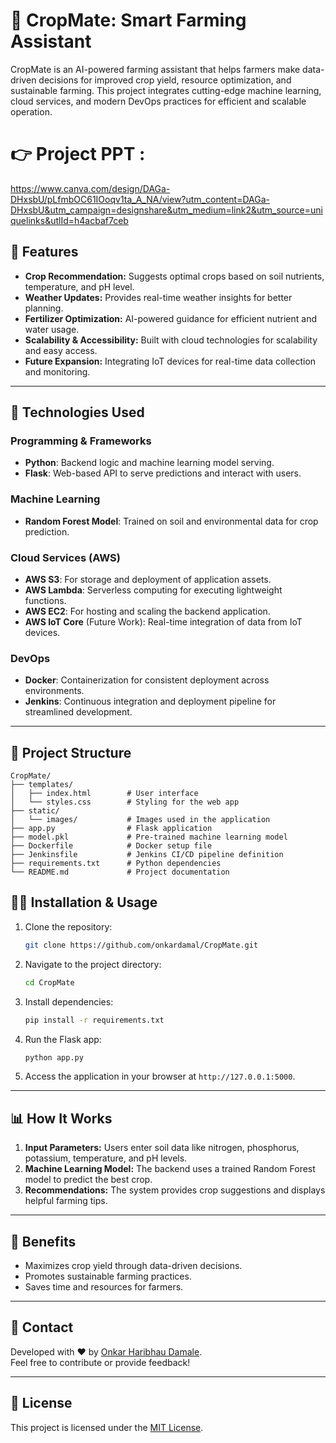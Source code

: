 
# 🌾 CropMate: Smart Farming Assistant  

CropMate is an AI-powered farming assistant that helps farmers make data-driven decisions for improved crop yield, resource optimization, and sustainable farming. This project integrates cutting-edge machine learning, cloud services, and modern DevOps practices for efficient and scalable operation.  

# 👉 Project PPT : 
https://www.canva.com/design/DAGa-DHxsbU/pLfmbOC61IOoqv1ta_A_NA/view?utm_content=DAGa-DHxsbU&utm_campaign=designshare&utm_medium=link2&utm_source=uniquelinks&utlId=h4acbaf7ceb 

## 🚀 Features  
- **Crop Recommendation:** Suggests optimal crops based on soil nutrients, temperature, and pH level.  
- **Weather Updates:** Provides real-time weather insights for better planning.  
- **Fertilizer Optimization:** AI-powered guidance for efficient nutrient and water usage.  
- **Scalability & Accessibility:** Built with cloud technologies for scalability and easy access.  
- **Future Expansion:** Integrating IoT devices for real-time data collection and monitoring.  

---

## 🔧 Technologies Used  

### Programming & Frameworks  
- **Python**: Backend logic and machine learning model serving.  
- **Flask**: Web-based API to serve predictions and interact with users.  

### Machine Learning  
- **Random Forest Model**: Trained on soil and environmental data for crop prediction.  

### Cloud Services (AWS)  
- **AWS S3**: For storage and deployment of application assets.  
- **AWS Lambda**: Serverless computing for executing lightweight functions.  
- **AWS EC2**: For hosting and scaling the backend application.  
- **AWS IoT Core** (Future Work): Real-time integration of data from IoT devices.  

### DevOps  
- **Docker**: Containerization for consistent deployment across environments.  
- **Jenkins**: Continuous integration and deployment pipeline for streamlined development.  

---

## 📁 Project Structure  
```plaintext
CropMate/  
├── templates/  
│   ├── index.html        # User interface  
│   └── styles.css        # Styling for the web app  
├── static/  
│   └── images/           # Images used in the application  
├── app.py                # Flask application  
├── model.pkl             # Pre-trained machine learning model  
├── Dockerfile            # Docker setup file  
├── Jenkinsfile           # Jenkins CI/CD pipeline definition  
├── requirements.txt      # Python dependencies  
└── README.md             # Project documentation  

```


## 🧑‍💻 Installation & Usage
1. Clone the repository:
   ```bash
   git clone https://github.com/onkardamal/CropMate.git
   ```
2. Navigate to the project directory:
   ```bash
   cd CropMate
   ```
3. Install dependencies:
   ```bash
   pip install -r requirements.txt
   ```
4. Run the Flask app:
   ```bash
   python app.py
   ```
5. Access the application in your browser at `http://127.0.0.1:5000`.

---

## 📊 How It Works
1. **Input Parameters:** Users enter soil data like nitrogen, phosphorus, potassium, temperature, and pH levels.
2. **Machine Learning Model:** The backend uses a trained Random Forest model to predict the best crop.
3. **Recommendations:** The system provides crop suggestions and displays helpful farming tips.

---

## 🌱 Benefits
- Maximizes crop yield through data-driven decisions.
- Promotes sustainable farming practices.
- Saves time and resources for farmers.

---

## 📩 Contact
Developed with ❤️ by [Onkar Haribhau Damale](mailto:onkydamale@gmail.com).  
Feel free to contribute or provide feedback!  

---

## 📝 License
This project is licensed under the [MIT License](LICENSE).
```
